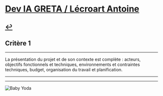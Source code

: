 
# [Dev IA GRETA / Lécroart Antoine](https://github.com/Dev-IA-2024/antoine.lecroart)

[↩️](..)
---

## Critère 1

---

La présentation du projet et de son contexte est complète : acteurs, objectifs fonctionnels et techniques, environnements et contraintes techniques, budget, organisation du travail et planification.

---
---
![Baby Yoda](https://images3.alphacoders.com/110/1108129.jpg)
